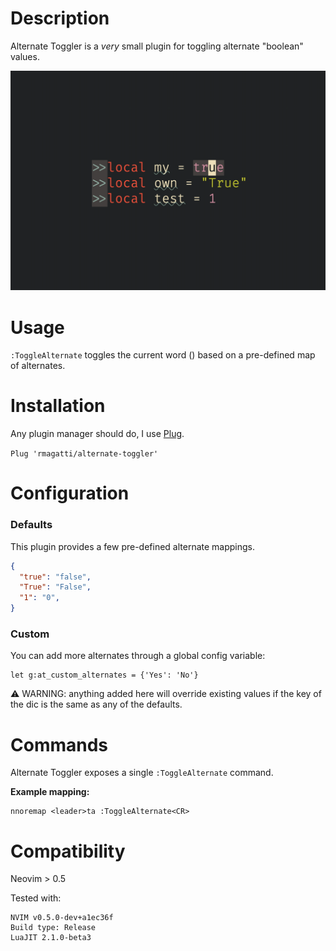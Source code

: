 # Description
Alternate Toggler is a _very_ small plugin for toggling alternate "boolean" values.

<img src="https://github.com/rmagatti/readme-assets/blob/main/alternate-toggler.gif" width="1000" />

# Usage
`:ToggleAlternate` toggles the current word (<cword>) based on a pre-defined map of alternates.

# Installation
Any plugin manager should do, I use [Plug](https://github.com/junegunn/vim-plug).

`Plug 'rmagatti/alternate-toggler'`

# Configuration

### Defaults
This plugin provides a few pre-defined alternate mappings.
```json
{
  "true": "false",
  "True": "False",
  "1": "0",
}
```

### Custom
You can add more alternates through a global config variable:
```viml
let g:at_custom_alternates = {'Yes': 'No'}
```
:warning: WARNING: anything added here will override existing values if the key of the dic is the same as any of the defaults.

# Commands
Alternate Toggler exposes a single `:ToggleAlternate` command.

**Example mapping:**
```viml
nnoremap <leader>ta :ToggleAlternate<CR>
```

# Compatibility
Neovim > 0.5

Tested with:
```
NVIM v0.5.0-dev+a1ec36f
Build type: Release
LuaJIT 2.1.0-beta3
```
